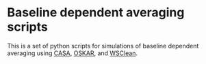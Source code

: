 # Baseline dependent averaging scripts

This is a set of python scripts for simulations of baseline dependent averaging using [CASA](https://casa.nrao.edu), [OSKAR](https://oerc.ox.ac.uk/~ska/oskar2/), and [WSClean](https://sourceforge.net/projects/wsclean/).

